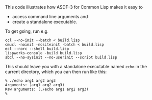 This code illustrates how ASDF-3 for Common Lisp makes it easy to
- access command line arguments and
- create a standalone executable.

To get going, run e.g.

```shell
ccl --no-init --batch < build.lisp
cmucl -noinit -nositeinit -batch < build.lisp
ecl --norc --shell build.lisp
lispworks-console -build build.lisp
sbcl --no-sysinit --no-userinit --script build.lisp
```

This should leave you with a standalone executable named `echo` in
the current directory, which you can then run like this:
```shell
% ./echo arg1 arg2 arg3
Arguments: (arg1 arg2 arg3)
Raw arguments: (./echo arg1 arg2 arg3)
%
```